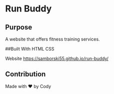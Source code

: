 # Run Buddy

## Purpose
A website that offers fitness training services.

##Built With
HTML
CSS

Website
https://samborski55.github.io/run-buddy/

## Contribution
Made with ❤️ by Cody
